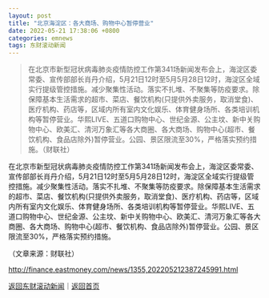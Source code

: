 ```yaml
---
layout: post
title: "北京海淀区：各大商场、购物中心暂停营业"
date: 2022-05-21 17:38:06 +0800
categories: emnews
tags: 东财滚动新闻
---
```

> 在北京市新型冠状病毒肺炎疫情防控工作第341场新闻发布会上，海淀区委常委、宣传部部长肖丹介绍，5月21日12时至5月5月28日12时，海淀区全域实行提级管控措施。减少聚集性活动。落实不扎堆、不聚集等防疫要求。除保障基本生活需求的超市、菜店、餐饮机构(只提供外卖服务，取消堂食)、医疗机构、药店等，区域内所有室内文化娱乐、体育健身场所、各类培训机构等暂停营业。华熙LIVE、五道口购物中心、世纪金源、公主坟、新中关购物中心、欧美汇、清河万象汇等各大商圈、各大商场、购物中心(超市、餐饮机构、食品店除外)暂停营业。公园、景区限流至30%，严格落实预约措施。（财联社）

<p>在北京市新型冠状病毒肺炎疫情防控工作第341场新闻发布会上，海淀区委常委、宣传部部长肖丹介绍，5月21日12时至5月5月28日12时，海淀区全域实行提级管控措施。减少聚集性活动。落实不扎堆、不聚集等防疫要求。除保障基本生活需求的超市、菜店、餐饮机构(只提供外卖服务，取消堂食)、医疗机构、药店等，区域内所有室内文化娱乐、体育健身场所、各类培训机构等暂停营业。华熙LIVE、五道口购物中心、世纪金源、公主坟、新中关购物中心、欧美汇、清河万象汇等各大商圈、各大商场、购物中心(超市、餐饮机构、食品店除外)暂停营业。公园、景区限流至30%，严格落实预约措施。</p><p class="em_media">（文章来源：财联社）</p>

<http://finance.eastmoney.com/news/1355,202205212387245991.html>

[返回东财滚动新闻](//finews.withounder.com/emnews/)｜[返回首页](//finews.withounder.com/)